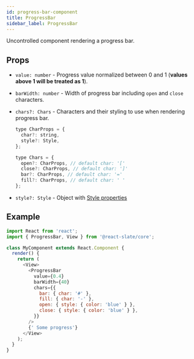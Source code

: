 ```yaml
---
id: progress-bar-component
title: ProgressBar
sidebar_label: ProgressBar
---
```


Uncontrolled component rendering a progress bar.

## Props

* `value: number` - Progress value normalized between 0 and 1 (**values above 1 will be treated as 1**).
* `barWidth: number` - Width of progress bar including `open` and `close` characters.
* `chars?: Chars` - Characters and their styling to use when rendering progress bar.

  ```js
  type CharProps = {
    char?: string,
    style?: Style,
  };

  type Chars = {
    open?: CharProps, // default char: '['
    close?: CharProps, // default char: ']'
    bar?: CharProps, // default char: '='
    fill?: CharProps, // default char: ' '
  };
  ```

* `style?: Style` - Object with [Style properties](./style-prop)

## Example

```js
import React from 'react';
import { ProgressBar, View } from '@react-slate/core';

class MyComponent extends React.Component {
  render() {
    return (
      <View>
        <ProgressBar
          value={0.4}
          barWidth={40}
          chars={{
            bar: { char: '#' },
            fill: { char: '-' },
            open: { style: { color: 'blue' } },
            close: { style: { color: 'blue' } },
          }}
        />
        {' Some progress'}
      </View>
    );
  }
}
```
